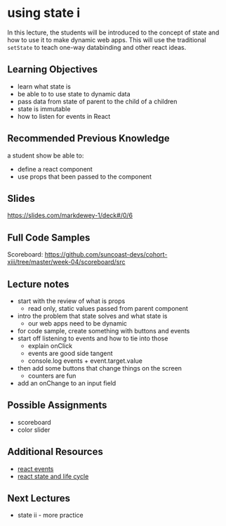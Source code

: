 # using state i

In this lecture, the students will be introduced to the concept of state and how to use it to make dynamic web apps. This will use the traditional `setState` to teach one-way databinding and other react ideas.

## Learning Objectives

- learn what state is
- be able to to use state to dynamic data
- pass data from state of parent to the child of a children
- state is immutable
- how to listen for events in React

## Recommended Previous Knowledge

a student show be able to:

- define a react component
- use props that been passed to the component

## Slides

https://slides.com/markdewey-1/deck#/0/6

## Full Code Samples

Scoreboard:
https://github.com/suncoast-devs/cohort-xiii/tree/master/week-04/scoreboard/src

## Lecture notes

- start with the review of what is props
  - read only, static values passed from parent component
- intro the problem that state solves and what state is
  - our web apps need to be dynamic
- for code sample, create something with buttons and events
- start off listening to events and how to tie into those
  - explain onClick
  - events are good side tangent
  - console.log events + event.target.value
- then add some buttons that change things on the screen
  - counters are fun
- add an onChange to an input field

## Possible Assignments

- scoreboard
- color slider

## Additional Resources

- [react events](https://reactjs.org/docs/handling-events.html)
- [react state and life cycle](https://reactjs.org/docs/state-and-lifecycle.html)

## Next Lectures

- state ii - more practice
